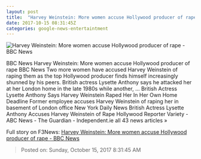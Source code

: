 ```yaml
---
layout: post
title:  "Harvey Weinstein: More women accuse Hollywood producer of rape - BBC News"
date: 2017-10-15 08:31:45Z
categories: google-news-entertaintment
---
```


![Harvey Weinstein: More women accuse Hollywood producer of rape - BBC News](https://ichef.bbci.co.uk/news/1024/cpsprodpb/0E1C/production/_98321630_composite_getty.gif)

BBC News Harvey Weinstein: More women accuse Hollywood producer of rape BBC News Two more women have accused Harvey Weinstein of raping them as the top Hollywood producer finds himself increasingly shunned by his peers. British actress Lysette Anthony says he attacked her at her London home in the late 1980s while another, ... British Actress Lysette Anthony Says Harvey Weinstein Raped Her In Her Own Home Deadline Former employee accuses Harvey Weinstein of raping her in basement of London office New York Daily News British Actress Lysette Anthony Accuses Harvey Weinstein of Rape Hollywood Reporter Variety - ABC News - The Guardian - Independent.ie all 43 news articles »


Full story on F3News: [Harvey Weinstein: More women accuse Hollywood producer of rape - BBC News](http://www.f3nws.com/n/saWsSH)

> Posted on: Sunday, October 15, 2017 8:31:45 AM
